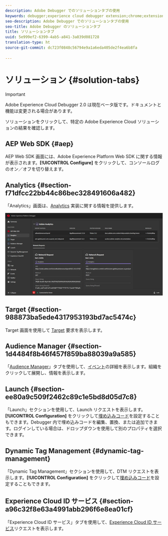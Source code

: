 ```yaml
---
description: Adobe Debugger でのソリューションタブの使用
keywords: debugger;experience cloud debugger extension;chrome;extension;summary;clear;requests;solutions;solution;information;analytics;target;audience manager;media optimizer;amo;id service
seo-description: Adobe Debugger でのソリューションタブの使用
seo-title: Adobe Debugger のソリューションタブ
title: ソリューションタブ
uuid: 5e999ef2-6399-4ab5-a841-3a839d081728
translation-type: ht
source-git-commit: dc723f0848c56794e9a1a6eda405de2f4ea6b8fa

---
```



# ソリューション {#solution-tabs}

> [!IMPORTANT]
>
> Adobe Experience Cloud Debugger 2.0 は現在ベータ版です。ドキュメントと機能は変更される場合があります。

ソリューションをクリックして、特定の Adobe Experience Cloud ソリューションの結果を確認します。

## AEP Web SDK {#aep}

AEP Web SDK 画面には、Adobe Experience Platform Web SDK に関する情報が表示されます。**[!UICONTROL Configure]** をクリックして、コンソールログのオン／オフを切り替えます。

## Analytics {#section-f71dfcc22bb44c86bec328491606a482}

「Analytics」画面は、[Analytics](https://docs.adobe.com/content/help/ja-JP/analytics/landing/home.html) 実装に関する情報を提供します。

![](assets/analytics.jpg)

## Target {#section-988873ba5ede4317953193bd7ac5474c}

Target 画面を使用して [Target](https://docs.adobe.com/content/help/ja-JP/target/using/target-home.html) 要求<!-- or [Mbox Trace](https://docs.adobe.com/content/help/en/target/using/activities/troubleshoot-activities/content-trouble.html) response details-->を表示します。

## Audience Manager {#section-1d4484f8b46f457f859ba88039a9a585}

「[Audience Manager](https://docs.adobe.com/content/help/ja-JP/audience-manager/user-guide/aam-home.html)」タブを使用して、[イベント](https://docs.adobe.com/content/help/ja-JP/audience-manager/user-guide/api-and-sdk-code/dcs/dcs-event-calls/dcs-event-calls.html)の詳細を表示します。組織をクリックして展開し、情報を表示します。

## Launch {#section-ee80a9c509f2462c89c1e5bd8d05d7c8}

「Launch」セクションを使用して、Launch リクエストを表示します。**[!UICONTROL Configuration]** をクリックして[埋め込みコード](https://docs.adobe.com/content/help/ja-JP/launch/using/reference/upgrade/link-dtm-embed-code.html)を設定することもできます。Debugger 内で埋め込みコードを編集、置換、または追加できます。ログインしている場合は、ドロップダウンを使用して別のプロパティを選択できます。

## Dynamic Tag Management {#dynamic-tag-management}

「Dynamic Tag Management」セクションを使用して、DTM リクエストを表示します。**[!UICONTROL Configuration]** をクリックして[埋め込みコード](https://docs.adobe.com/content/help/ja-JP/dtm/using/client-side/code.html)を設定することもできます。

## Experience Cloud ID サービス {#section-a96c32f8e63a4991abb296f6e8ea01cf}

「Experience Cloud ID サービス」タブを使用して、[Experience Cloud ID サービス](https://docs.adobe.com/content/help/ja-JP/id-service/using/home.html)リクエストを表示します。